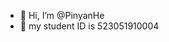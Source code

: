 - 👋 Hi, I’m @PinyanHe
- 👀 my student ID is 523051910004

<!---
PinyanHe/PinyanHe is a ✨ special ✨ repository because its `README.md` (this file) appears on your GitHub profile.
You can click the Preview link to take a look at your changes.
--->
